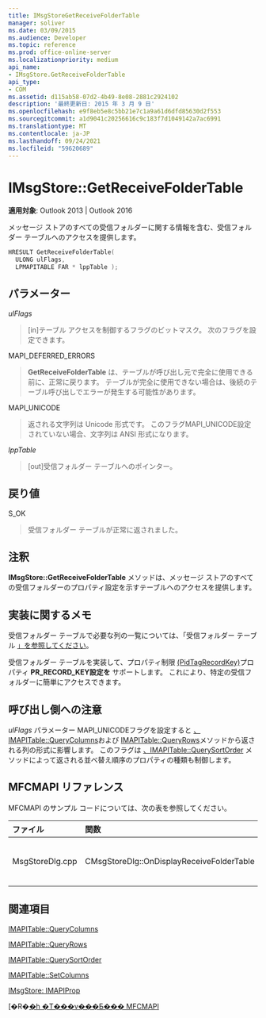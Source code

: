 ```yaml
---
title: IMsgStoreGetReceiveFolderTable
manager: soliver
ms.date: 03/09/2015
ms.audience: Developer
ms.topic: reference
ms.prod: office-online-server
ms.localizationpriority: medium
api_name:
- IMsgStore.GetReceiveFolderTable
api_type:
- COM
ms.assetid: d115ab58-07d2-4b49-8e08-2881c2924102
description: '最終更新日: 2015 年 3 月 9 日'
ms.openlocfilehash: e9f8eb5e8c5bb21e7c1a9a61d6dfd85630d2f553
ms.sourcegitcommit: a1d9041c20256616c9c183f7d1049142a7ac6991
ms.translationtype: MT
ms.contentlocale: ja-JP
ms.lasthandoff: 09/24/2021
ms.locfileid: "59620689"
---
```

# <a name="imsgstoregetreceivefoldertable"></a>IMsgStore::GetReceiveFolderTable

  
  
**適用対象**: Outlook 2013 | Outlook 2016 
  
メッセージ ストアのすべての受信フォルダーに関する情報を含む、受信フォルダー テーブルへのアクセスを提供します。
  
```cpp
HRESULT GetReceiveFolderTable(
  ULONG ulFlags,
  LPMAPITABLE FAR * lppTable );
```

## <a name="parameters"></a>パラメーター

 _ulFlags_
  
> [in]テーブル アクセスを制御するフラグのビットマスク。 次のフラグを設定できます。
    
MAPI_DEFERRED_ERRORS 
  
> **GetReceiveFolderTable** は、テーブルが呼び出し元で完全に使用できる前に、正常に戻ります。 テーブルが完全に使用できない場合は、後続のテーブル呼び出しでエラーが発生する可能性があります。 
    
MAPI_UNICODE 
  
> 返される文字列は Unicode 形式です。 このフラグMAPI_UNICODE設定されていない場合、文字列は ANSI 形式になります。
    
 _lppTable_
  
> [out]受信フォルダー テーブルへのポインター。
    
## <a name="return-value"></a>戻り値

S_OK 
  
> 受信フォルダー テーブルが正常に返されました。
    
## <a name="remarks"></a>注釈

**IMsgStore::GetReceiveFolderTable** メソッドは、メッセージ ストアのすべての受信フォルダーのプロパティ設定を示すテーブルへのアクセスを提供します。 
  
## <a name="notes-to-implementers"></a>実装に関するメモ

受信フォルダー テーブルで必要な列の一覧については、「受信フォルダー テーブル [」を参照してください](receive-folder-tables.md)。 
  
受信フォルダー テーブルを実装して、プロパティ制限 [(PidTagRecordKey)](pidtagrecordkey-canonical-property.md)プロパティ **PR_RECORD_KEY設定を** サポートします。 これにより、特定の受信フォルダーに簡単にアクセスできます。
  
## <a name="notes-to-callers"></a>呼び出し側への注意

_ulFlags_ パラメーター MAPI_UNICODEフラグを設定すると [、IMAPITable::QueryColumns](imapitable-querycolumns.md)および [IMAPITable::QueryRows](imapitable-queryrows.md)メソッドから返される列の形式に影響します。 このフラグは [、IMAPITable::QuerySortOrder](imapitable-querysortorder.md) メソッドによって返される並べ替え順序のプロパティの種類も制御します。 
  
## <a name="mfcmapi-reference"></a>MFCMAPI リファレンス

MFCMAPI のサンプル コードについては、次の表を参照してください。
  
|**ファイル**|**関数**|**コメント**|
|:-----|:-----|:-----|
|MsgStoreDlg.cpp  <br/> |CMsgStoreDlg::OnDisplayReceiveFolderTable  <br/> |MFCMAPI は **、IMsgStore::GetReceiveFolderTable** メソッドを使用して、表示する受信フォルダー テーブルを取得します。  <br/> |
   
## <a name="see-also"></a>関連項目



[IMAPITable::QueryColumns](imapitable-querycolumns.md)
  
[IMAPITable::QueryRows](imapitable-queryrows.md)
  
[IMAPITable::QuerySortOrder](imapitable-querysortorder.md)
  
[IMAPITable::SetColumns](imapitable-setcolumns.md)
  
[IMsgStore: IMAPIProp](imsgstoreimapiprop.md)


[�R�[�h �T���v���Ƃ��� MFCMAPI](mfcmapi-as-a-code-sample.md)

